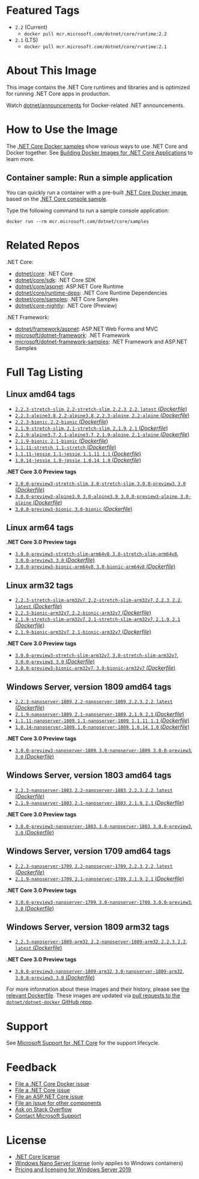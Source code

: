 # Featured Tags

* `2.2` (Current)
  * `docker pull mcr.microsoft.com/dotnet/core/runtime:2.2`
* `2.1` (LTS)
  * `docker pull mcr.microsoft.com/dotnet/core/runtime:2.1`

# About This Image

This image contains the .NET Core runtimes and libraries and is optimized for running .NET Core apps in production.

Watch [dotnet/announcements](https://github.com/dotnet/announcements/labels/Docker) for Docker-related .NET announcements.

# How to Use the Image

The [.NET Core Docker samples](https://github.com/dotnet/dotnet-docker/blob/master/samples/README.md) show various ways to use .NET Core and Docker together. See [Building Docker Images for .NET Core Applications](https://docs.microsoft.com/dotnet/core/docker/building-net-docker-images) to learn more.

## Container sample: Run a simple application

You can quickly run a container with a pre-built [.NET Core Docker image](https://hub.docker.com/_/microsoft-dotnet-core-samples/), based on the [.NET Core console sample](https://github.com/dotnet/dotnet-docker/blob/master/samples/dotnetapp/README.md).

Type the following command to run a sample console application:

```console
docker run --rm mcr.microsoft.com/dotnet/core/samples
```

# Related Repos

.NET Core:

* [dotnet/core](https://hub.docker.com/_/microsoft-dotnet-core/): .NET Core
* [dotnet/core/sdk](https://hub.docker.com/_/microsoft-dotnet-core-sdk/): .NET Core SDK
* [dotnet/core/aspnet](https://hub.docker.com/_/microsoft-dotnet-core-aspnet/): ASP.NET Core Runtime
* [dotnet/core/runtime-deps](https://hub.docker.com/_/microsoft-dotnet-core-runtime-deps/): .NET Core Runtime Dependencies
* [dotnet/core/samples](https://hub.docker.com/_/microsoft-dotnet-core-samples/): .NET Core Samples
* [dotnet/core-nightly](https://hub.docker.com/_/microsoft-dotnet-core-nightly/): .NET Core (Preview)

.NET Framework:

* [dotnet/framework/aspnet](https://hub.docker.com/_/microsoft-dotnet-framework-aspnet): ASP.NET Web Forms and MVC
* [microsoft/dotnet-framework](https://hub.docker.com/r/microsoft/dotnet-framework/): .NET Framework
* [microsoft/dotnet-framework-samples](https://hub.docker.com/r/microsoft/dotnet-framework-samples/): .NET Framework and ASP.NET Samples

# Full Tag Listing

## Linux amd64 tags

- [`2.2.3-stretch-slim`, `2.2-stretch-slim`, `2.2.3`, `2.2`, `latest` (*Dockerfile*)](https://github.com/dotnet/dotnet-docker/blob/master/2.2/runtime/stretch-slim/amd64/Dockerfile)
- [`2.2.3-alpine3.8`, `2.2-alpine3.8`, `2.2.3-alpine`, `2.2-alpine` (*Dockerfile*)](https://github.com/dotnet/dotnet-docker/blob/master/2.2/runtime/alpine3.8/amd64/Dockerfile)
- [`2.2.3-bionic`, `2.2-bionic` (*Dockerfile*)](https://github.com/dotnet/dotnet-docker/blob/master/2.2/runtime/bionic/amd64/Dockerfile)
- [`2.1.9-stretch-slim`, `2.1-stretch-slim`, `2.1.9`, `2.1` (*Dockerfile*)](https://github.com/dotnet/dotnet-docker/blob/master/2.1/runtime/stretch-slim/amd64/Dockerfile)
- [`2.1.9-alpine3.7`, `2.1-alpine3.7`, `2.1.9-alpine`, `2.1-alpine` (*Dockerfile*)](https://github.com/dotnet/dotnet-docker/blob/master/2.1/runtime/alpine3.7/amd64/Dockerfile)
- [`2.1.9-bionic`, `2.1-bionic` (*Dockerfile*)](https://github.com/dotnet/dotnet-docker/blob/master/2.1/runtime/bionic/amd64/Dockerfile)
- [`1.1.11-stretch`, `1.1-stretch` (*Dockerfile*)](https://github.com/dotnet/dotnet-docker/blob/master/1.1/runtime/stretch/amd64/Dockerfile)
- [`1.1.11-jessie`, `1.1-jessie`, `1.1.11`, `1.1` (*Dockerfile*)](https://github.com/dotnet/dotnet-docker/blob/master/1.1/runtime/jessie/amd64/Dockerfile)
- [`1.0.14-jessie`, `1.0-jessie`, `1.0.14`, `1.0` (*Dockerfile*)](https://github.com/dotnet/dotnet-docker/blob/master/1.0/runtime/jessie/amd64/Dockerfile)

**.NET Core 3.0 Preview tags**

- [`3.0.0-preview3-stretch-slim`, `3.0-stretch-slim`, `3.0.0-preview3`, `3.0` (*Dockerfile*)](https://github.com/dotnet/dotnet-docker/blob/master/3.0/runtime/stretch-slim/amd64/Dockerfile)
- [`3.0.0-preview3-alpine3.9`, `3.0-alpine3.9`, `3.0.0-preview3-alpine`, `3.0-alpine` (*Dockerfile*)](https://github.com/dotnet/dotnet-docker/blob/master/3.0/runtime/alpine3.9/amd64/Dockerfile)
- [`3.0.0-preview3-bionic`, `3.0-bionic` (*Dockerfile*)](https://github.com/dotnet/dotnet-docker/blob/master/3.0/runtime/bionic/amd64/Dockerfile)

## Linux arm64 tags

**.NET Core 3.0 Preview tags**

- [`3.0.0-preview3-stretch-slim-arm64v8`, `3.0-stretch-slim-arm64v8`, `3.0.0-preview3`, `3.0` (*Dockerfile*)](https://github.com/dotnet/dotnet-docker/blob/master/3.0/runtime/stretch-slim/arm64v8/Dockerfile)
- [`3.0.0-preview3-bionic-arm64v8`, `3.0-bionic-arm64v8` (*Dockerfile*)](https://github.com/dotnet/dotnet-docker/blob/master/3.0/runtime/bionic/arm64v8/Dockerfile)

## Linux arm32 tags

- [`2.2.3-stretch-slim-arm32v7`, `2.2-stretch-slim-arm32v7`, `2.2.3`, `2.2`, `latest` (*Dockerfile*)](https://github.com/dotnet/dotnet-docker/blob/master/2.2/runtime/stretch-slim/arm32v7/Dockerfile)
- [`2.2.3-bionic-arm32v7`, `2.2-bionic-arm32v7` (*Dockerfile*)](https://github.com/dotnet/dotnet-docker/blob/master/2.2/runtime/bionic/arm32v7/Dockerfile)
- [`2.1.9-stretch-slim-arm32v7`, `2.1-stretch-slim-arm32v7`, `2.1.9`, `2.1` (*Dockerfile*)](https://github.com/dotnet/dotnet-docker/blob/master/2.1/runtime/stretch-slim/arm32v7/Dockerfile)
- [`2.1.9-bionic-arm32v7`, `2.1-bionic-arm32v7` (*Dockerfile*)](https://github.com/dotnet/dotnet-docker/blob/master/2.1/runtime/bionic/arm32v7/Dockerfile)

**.NET Core 3.0 Preview tags**

- [`3.0.0-preview3-stretch-slim-arm32v7`, `3.0-stretch-slim-arm32v7`, `3.0.0-preview3`, `3.0` (*Dockerfile*)](https://github.com/dotnet/dotnet-docker/blob/master/3.0/runtime/stretch-slim/arm32v7/Dockerfile)
- [`3.0.0-preview3-bionic-arm32v7`, `3.0-bionic-arm32v7` (*Dockerfile*)](https://github.com/dotnet/dotnet-docker/blob/master/3.0/runtime/bionic/arm32v7/Dockerfile)

## Windows Server, version 1809 amd64 tags

- [`2.2.3-nanoserver-1809`, `2.2-nanoserver-1809`, `2.2.3`, `2.2`, `latest` (*Dockerfile*)](https://github.com/dotnet/dotnet-docker/blob/master/2.2/runtime/nanoserver-1809/amd64/Dockerfile)
- [`2.1.9-nanoserver-1809`, `2.1-nanoserver-1809`, `2.1.9`, `2.1` (*Dockerfile*)](https://github.com/dotnet/dotnet-docker/blob/master/2.1/runtime/nanoserver-1809/amd64/Dockerfile)
- [`1.1.11-nanoserver-1809`, `1.1-nanoserver-1809`, `1.1.11`, `1.1` (*Dockerfile*)](https://github.com/dotnet/dotnet-docker/blob/master/1.1/runtime/nanoserver-1809/amd64/Dockerfile)
- [`1.0.14-nanoserver-1809`, `1.0-nanoserver-1809`, `1.0.14`, `1.0` (*Dockerfile*)](https://github.com/dotnet/dotnet-docker/blob/master/1.0/runtime/nanoserver-1809/amd64/Dockerfile)

**.NET Core 3.0 Preview tags**

- [`3.0.0-preview3-nanoserver-1809`, `3.0-nanoserver-1809`, `3.0.0-preview3`, `3.0` (*Dockerfile*)](https://github.com/dotnet/dotnet-docker/blob/master/3.0/runtime/nanoserver-1809/amd64/Dockerfile)

## Windows Server, version 1803 amd64 tags

- [`2.2.3-nanoserver-1803`, `2.2-nanoserver-1803`, `2.2.3`, `2.2`, `latest` (*Dockerfile*)](https://github.com/dotnet/dotnet-docker/blob/master/2.2/runtime/nanoserver-1803/amd64/Dockerfile)
- [`2.1.9-nanoserver-1803`, `2.1-nanoserver-1803`, `2.1.9`, `2.1` (*Dockerfile*)](https://github.com/dotnet/dotnet-docker/blob/master/2.1/runtime/nanoserver-1803/amd64/Dockerfile)

**.NET Core 3.0 Preview tags**

- [`3.0.0-preview3-nanoserver-1803`, `3.0-nanoserver-1803`, `3.0.0-preview3`, `3.0` (*Dockerfile*)](https://github.com/dotnet/dotnet-docker/blob/master/3.0/runtime/nanoserver-1803/amd64/Dockerfile)

## Windows Server, version 1709 amd64 tags

- [`2.2.3-nanoserver-1709`, `2.2-nanoserver-1709`, `2.2.3`, `2.2`, `latest` (*Dockerfile*)](https://github.com/dotnet/dotnet-docker/blob/master/2.2/runtime/nanoserver-1709/amd64/Dockerfile)
- [`2.1.9-nanoserver-1709`, `2.1-nanoserver-1709`, `2.1.9`, `2.1` (*Dockerfile*)](https://github.com/dotnet/dotnet-docker/blob/master/2.1/runtime/nanoserver-1709/amd64/Dockerfile)

**.NET Core 3.0 Preview tags**

- [`3.0.0-preview3-nanoserver-1709`, `3.0-nanoserver-1709`, `3.0.0-preview3`, `3.0` (*Dockerfile*)](https://github.com/dotnet/dotnet-docker/blob/master/3.0/runtime/nanoserver-1709/amd64/Dockerfile)

## Windows Server, version 1809 arm32 tags

- [`2.2.3-nanoserver-1809-arm32`, `2.2-nanoserver-1809-arm32`, `2.2.3`, `2.2`, `latest` (*Dockerfile*)](https://github.com/dotnet/dotnet-docker/blob/master/2.2/runtime/nanoserver-1809/arm32/Dockerfile)

**.NET Core 3.0 Preview tags**

- [`3.0.0-preview3-nanoserver-1809-arm32`, `3.0-nanoserver-1809-arm32`, `3.0.0-preview3`, `3.0` (*Dockerfile*)](https://github.com/dotnet/dotnet-docker/blob/master/3.0/runtime/nanoserver-1809/arm32/Dockerfile)

For more information about these images and their history, please see [the relevant Dockerfile](https://github.com/dotnet/dotnet-docker/search?utf8=%E2%9C%93&q=FROM&type=Code). These images are updated via [pull requests to the `dotnet/dotnet-docker` GitHub repo](https://github.com/dotnet/dotnet-docker/pulls).

# Support

See [Microsoft Support for .NET Core](https://github.com/dotnet/core/blob/master/microsoft-support.md) for the support lifecycle.

# Feedback

* [File a .NET Core Docker issue](https://github.com/dotnet/dotnet-docker/issues)
* [File a .NET Core issue](https://github.com/dotnet/core/issues)
* [File an ASP.NET Core issue](https://github.com/aspnet/home/issues)
* [File an issue for other components](Documentation/core-repos.md)
* [Ask on Stack Overflow](https://stackoverflow.com/questions/tagged/.net-core)
* [Contact Microsoft Support](https://support.microsoft.com/contactus/)

# License

* [.NET Core license](https://github.com/dotnet/dotnet-docker/blob/master/LICENSE)
* [Windows Nano Server license](https://hub.docker.com/r/microsoft/nanoserver/) (only applies to Windows containers)
* [Pricing and licensing for Windows Server 2019](https://www.microsoft.com/en-us/cloud-platform/windows-server-pricing)
